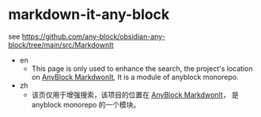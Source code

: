 # markdown-it-any-block

see https://github.com/any-block/obsidian-any-block/tree/main/src/MarkdownIt

- en
  - This page is only used to enhance the search, the project's location on [AnyBlock MarkdwonIt](https://github.com/any-block/obsidian-any-block/tree/main/src/MarkdownIt),
    It is a module of anyblock monorepo.
- zh
  - 该页仅用于增强搜索，该项目的位置在 [AnyBlock MarkdwonIt](https://github.com/any-block/obsidian-any-block/tree/main/src/MarkdownIt)，
    是 anyblock monorepo 的一个模块。
